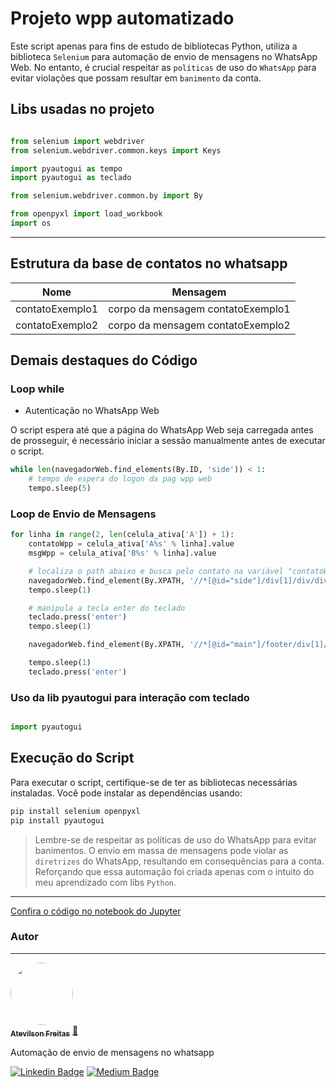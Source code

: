 # Projeto wpp automatizado

Este script apenas para fins de estudo de bibliotecas Python, utiliza a biblioteca `Selenium` para automação de envio de mensagens no WhatsApp Web. No entanto, é crucial respeitar as `políticas` de uso do `WhatsApp` para evitar violações que possam resultar em `banimento` da conta.

## Libs usadas no projeto

```python

from selenium import webdriver
from selenium.webdriver.common.keys import Keys

import pyautogui as tempo
import pyautogui as teclado

from selenium.webdriver.common.by import By

from openpyxl import load_workbook
import os
```
---

## Estrutura da base de contatos no whatsapp

| Nome         | Mensagem                   |
|--------------|----------------------------|
| contatoExemplo1     | corpo da mensagem contatoExemplo1 |
| contatoExemplo2     | corpo da mensagem contatoExemplo2 | 


## Demais destaques do Código

### Loop while
- Autenticação no WhatsApp Web

O script espera até que a página do WhatsApp Web seja carregada antes de prosseguir, é necessário iniciar a sessão manualmente antes de executar o script.

```python
while len(navegadorWeb.find_elements(By.ID, 'side')) < 1:
    # tempo de espera do logon da pag wpp web
    tempo.sleep(5)
```

### Loop de Envio de Mensagens
```python
for linha in range(2, len(celula_ativa['A']) + 1):
    contatoWpp = celula_ativa['A%s' % linha].value
    msgWpp = celula_ativa['B%s' % linha].value

    # localiza o path abaixo e busca pelo contato na variável "contatoWpp"
    navegadorWeb.find_element(By.XPATH, '//*[@id="side"]/div[1]/div/div[2]/div[2]/div/div[1]').send_keys(contatoWpp)
    tempo.sleep(1)

    # manipula a tecla enter do teclado
    teclado.press('enter')
    tempo.sleep(1)

    navegadorWeb.find_element(By.XPATH, '//*[@id="main"]/footer/div[1]/div/span[2]/div/div[2]/div[1]/div/div[1]').send_keys(msgWpp)

    tempo.sleep(1)
    teclado.press('enter')

```

### Uso da lib pyautogui para interação com teclado
```python

import pyautogui

```

## Execução do Script
Para executar o script, certifique-se de ter as bibliotecas necessárias instaladas. Você pode instalar as dependências usando:

```bash
pip install selenium openpyxl
pip install pyautogui
```

>Lembre-se de respeitar as políticas de uso do WhatsApp para evitar banimentos. O envio em massa de mensagens pode violar as `diretrizes` do WhatsApp, resultando em consequências para a conta. Reforçando que essa automação foi criada apenas com o intuito do meu aprendizado com libs `Python`.

---

[Confira o código no notebook do Jupyter](https://github.com/atevilson/automacao-wpp/blob/main/automacao_wpp.ipynb)


### Autor
---

<a href="https://medium.com/@freitas.atevilson/inova%C3%A7%C3%A3o-sim-todos-podemos-inovar-18934cfb787e">
 <img style="border-radius: 50%;" src="https://avatars.githubusercontent.com/u/62858618?s=400&u=5f6e68fa29a7808de7e4954f4017bae120585572&v=4" width="100px;" alt=""/>
 <br />
 <sub><b>Atevilson Freitas</b></sub></a> <a href="https://medium.com/@freitas.atevilson/inova%C3%A7%C3%A3o-sim-todos-podemos-inovar-18934cfb787e">🚀</a>


Automação de envio de mensagens no whatsapp

[![Linkedin Badge](https://img.shields.io/badge/LinkedIn-0077B5?style=for-the-badge&logo=linkedin&logoColor=white)](https://www.linkedin.com/in/atevilson-freitas/) 
[![Medium Badge](https://img.shields.io/badge/Medium-12100E?style=for-the-badge&logo=medium&logoColor=white)](https://medium.com/@freitas.atevilson/inova%C3%A7%C3%A3o-sim-todos-podemos-inovar-18934cfb787e)